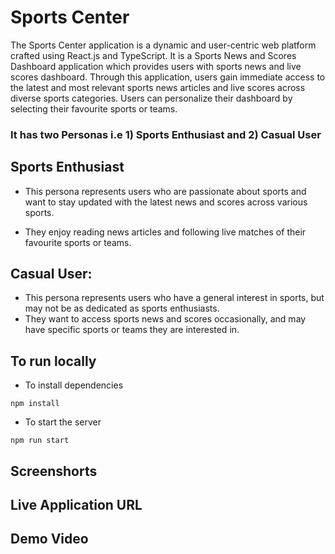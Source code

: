 # Sports Center
The Sports Center application is a dynamic and user-centric web platform crafted using React.js and TypeScript.
It is a Sports News and Scores Dashboard application which provides users with sports news and live scores dashboard. Through this application, users gain immediate access to the latest and most relevant sports news articles and live scores across diverse sports categories.
Users can personalize their dashboard by selecting their favourite sports or teams.

### It has two Personas i.e 1) Sports Enthusiast and 2) Casual User
## Sports Enthusiast
+ This persona represents users who are passionate about sports and want to stay updated with the latest news and scores across various sports.
- They enjoy reading news articles and following live matches of their favourite sports or teams.
## Casual User:
+ This persona represents users who have a general interest in sports, but may not be as dedicated as sports enthusiasts.
+ They want to access sports news and scores occasionally, and may have specific sports or teams they are interested in.

## To run locally
- To install dependencies
```
npm install
```
- To start the server
```
npm run start
```
## Screenshorts


## Live Application URL


## Demo Video